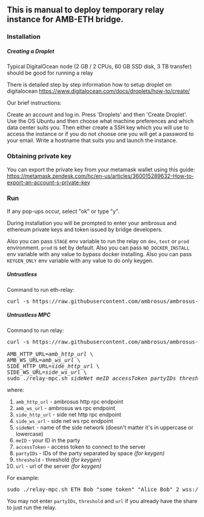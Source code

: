 ## This is manual to deploy temporary relay instance for AMB-ETH bridge.

### Installation

##### Creating a Droplet

Typical DigitalOcean node (2 GB / 2 CPUs, 60 GB SSD disk, 3 TB transfer) should be good for running a relay

There is detailed step by step information how to setup droplet on digitalocean https://www.digitalocean.com/docs/droplets/how-to/create/

Our brief instructions:

Create an account and log in. Press 'Droplets' and then 'Create Droplet'. Use the OS Ubuntu and then choose what machine preferences and which data center suits you. Then either create a SSH key which you will use to access the instance or if you do not choose one you will get a password to your email. Write a hostname that suits you and launch the instance.

### Obtaining private key

You can export the private key from your metamask wallet using this guide:
https://metamask.zendesk.com/hc/en-us/articles/360015289632-How-to-export-an-account-s-private-key

### Run
If any pop-ups occur, select "ok" or type "y".

During installation you will be prompted to enter your ambrosus and ethereum private keys and token issued by bridge developers.

Also you can pass `STAGE` env variable to run the relay on `dev`, `test` or `prod` environment. `prod` is set by default.
Also you can pass `NO_DOCKER_INSTALL` env variable with any value to bypass docker installing.
Also you can pass `KEYGEN_ONLY` env variable with any value to do only keygen.

##### Untrustless

Command to run eth-relay:

<pre>
curl -s https://raw.githubusercontent.com/ambrosus/ambrosus-bridge/main/relay.sh > relay.sh && sudo chmod +x relay.sh && sudo ./relay.sh
</pre>


##### Untrustless MPC

Command to run relay:

<pre>
curl -s https://raw.githubusercontent.com/ambrosus/ambrosus-bridge/main/relay-mpc.sh > relay-mpc.sh && sudo chmod +x relay-mpc.sh

AMB_HTTP_URL=<i>amb_http_url</i> \
AMB_WS_URL=<i>amb_ws_url</i> \
SIDE_HTTP_URL=<i>side_http_url</i> \
SIDE_WS_URL=<i>side_ws_url</i> \
sudo ./relay-mpc.sh <i>sideNet meID accessToken partyIDs threshold url</i>
</pre>
where:
1. `amb_http_url` - ambrosus http rpc endpoint
1. `amb_ws_url` - ambrosus ws rpc endpoint
1. `side_http_url` - side net http rpc endpoint
1. `side_ws_url` - side net ws rpc endpoint
1. `sideNet` - name of the side network (doesn't matter it's in uppercase or lowercase)
1. `meID` - your ID in the party
1. `accessToken` - access token to connect to the server
1. `partyIDs` - IDs of the party separated by space *(for keygen)*
1. `threshold` - threshold *(for keygen)*
1. `url` - url of the server *(for keygen)*

For example:
<pre>
sudo ./relay-mpc.sh ETH Bob "some token" "Alice Bob" 2 wss://relay-eth.ambrosus.io/mpcSide/ws
</pre>

You may not enter `partyIDs`, `threshold` and `url` if you already have the share to just run the relay.
